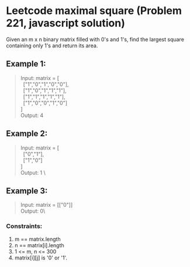 # Leetcode maximal square (Problem 221, javascript solution)

Given an m x n binary matrix filled with 0's and 1's, find the largest square containing only 1's and return its area.

## Example 1: ##

> Input: matrix = [\
> &ensp;["1","0","1","0","0"],\
> &ensp;["1","0","1","1","1"],\
> &ensp;["1","1","1","1","1"],\
> &ensp;["1","0","0","1","0"]\
> ]\
> Output: 4

## Example 2: ##

> Input: matrix = [\
> &ensp;["0","1"],\
> &ensp;["1","0"]\
> ]\
> Output: 1 \

## Example 3: ##

>Input: matrix = [["0"]]\
>Output: 0\

### Constraints: ###

1) m == matrix.length
2) n == matrix[i].length
3) 1 <= m, n <= 300
4) matrix[i][j] is '0' or '1'.
